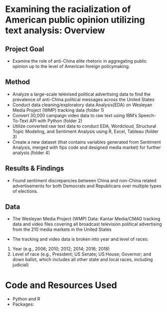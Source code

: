 # Examining the racialization of American public opinion utilizing text analysis: Overview
## Project Goal
* Examine the role of anti-China elite rhetoric in aggregating public opinion up to the level of American foreign policymaking. 
## Method
* Analyze a large-scale televised political advertising data to find the prevalence of anti-China political messages across the United States
* Conduct data cleaning/exploratory data Analysis(EDA) on Wesleyan Media Project (WMP) tracking data (folder 1)
* Convert 30,000 campaign video data to raw text using IBM’s Speech-To-Text API with Python (folder 2) 
* Utilize converted raw text data to conduct EDA, Wordcloud, Structural Topic Modeling, and Sentiment Analysis using R, Excel, Tableau (folder 3) 
* Create a new dataset (that contains variables generated from Sentiment Analysis, merged with fips code and designed media market) for further analysis (folder 4) 

## Results & Findings
* Found sentiment discrepancies between China and non-China related advertisements for both Democrats and Republicans over multiple types of elections.

## Data
* The Wesleyan Media Project (WMP) Data: Kantar Media/CMAG tracking data and video files covering all broadcast television political advertising from the 210 media markets in the United States

* The tracking and video data is broken into year and level of races: 
1) Year (e.g., 2006; 2010; 2012; 2014; 2016; 2018) 
2) Level of race (e.g., President; US Senate; US House; Governor; and down ballot, which includes all other state and local races, including judicial)



# Code and Resources Used 
* Python and R
* Packages: 

